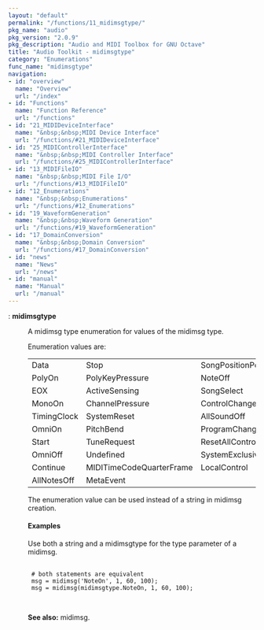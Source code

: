 ```yaml
---
layout: "default"
permalink: "/functions/11_midimsgtype/"
pkg_name: "audio"
pkg_version: "2.0.9"
pkg_description: "Audio and MIDI Toolbox for GNU Octave"
title: "Audio Toolkit - midimsgtype"
category: "Enumerations"
func_name: "midimsgtype"
navigation:
- id: "overview"
  name: "Overview"
  url: "/index"
- id: "Functions"
  name: "Function Reference"
  url: "/functions"
- id: "21_MIDIDeviceInterface"
  name: "&nbsp;&nbsp;MIDI Device Interface"
  url: "/functions/#21_MIDIDeviceInterface"
- id: "25_MIDIControllerInterface"
  name: "&nbsp;&nbsp;MIDI Controller Interface"
  url: "/functions/#25_MIDIControllerInterface"
- id: "13_MIDIFileIO"
  name: "&nbsp;&nbsp;MIDI File I/O"
  url: "/functions/#13_MIDIFileIO"
- id: "12_Enumerations"
  name: "&nbsp;&nbsp;Enumerations"
  url: "/functions/#12_Enumerations"
- id: "19_WaveformGeneration"
  name: "&nbsp;&nbsp;Waveform Generation"
  url: "/functions/#19_WaveformGeneration"
- id: "17_DomainConversion"
  name: "&nbsp;&nbsp;Domain Conversion"
  url: "/functions/#17_DomainConversion"
- id: "news"
  name: "News"
  url: "/news"
- id: "manual"
  name: "Manual"
  url: "/manual"
---
```

<dl class="first-deftypefn">
<dt class="deftypefn" id="index-midimsgtype"><span class="category-def">: </span><span><strong class="def-name">midimsgtype</strong><a class="copiable-link" href="#index-midimsgtype"></a></span></dt>
<dd><p>A midimsg type enumeration for values of the midimsg type.
</p>
<p>Enumeration values are:
 </p><table class="multitable">
<tbody><tr><td width="20%">Data</td><td width="40%">Stop</td><td width="30%">SongPositionPointer</td></tr>
<tr><td width="20%">PolyOn</td><td width="40%">PolyKeyPressure</td><td width="30%">NoteOff</td></tr>
<tr><td width="20%">EOX</td><td width="40%">ActiveSensing</td><td width="30%">SongSelect</td></tr>
<tr><td width="20%">MonoOn</td><td width="40%">ChannelPressure</td><td width="30%">ControlChange</td></tr>
<tr><td width="20%">TimingClock</td><td width="40%">SystemReset</td><td width="30%">AllSoundOff</td></tr>
<tr><td width="20%">OmniOn</td><td width="40%">PitchBend</td><td width="30%">ProgramChange</td></tr>
<tr><td width="20%">Start</td><td width="40%">TuneRequest</td><td width="30%">ResetAllControllers</td></tr>
<tr><td width="20%">OmniOff</td><td width="40%">Undefined</td><td width="30%">SystemExclusive</td></tr>
<tr><td width="20%">Continue</td><td width="40%">MIDITimeCodeQuarterFrame</td><td width="30%">LocalControl</td></tr>
<tr><td width="20%">AllNotesOff</td><td width="40%">MetaEvent</td><td width="30%"></td></tr>
</tbody>
</table>


<p>The enumeration value can be used instead of a string in midimsg creation.
</p>
<h4 class="subsubheading" id="Examples"><span>Examples<a class="copiable-link" href="#Examples"></a></span></h4>
<p>Use both a string and a midimsgtype for the type parameter of a midimsg.
 </p><div class="example">
<pre class="example-preformatted"> <code class="code">
 # both statements are equivalent
 msg = midimsg('NoteOn', 1, 60, 100);
 msg = midimsg(midimsgtype.NoteOn, 1, 60, 100);
 </code>
 </pre></div>


<p><strong class="strong">See also:</strong> midimsg.
 </p></dd></dl>